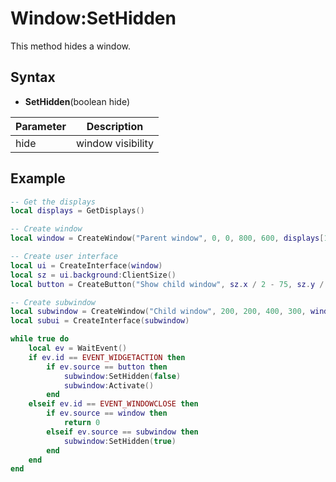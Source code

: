 # Window:SetHidden

This method hides a window.

## Syntax

- **SetHidden**(boolean hide)

| Parameter | Description |
|---|---|
| hide | window visibility |

## Example

```lua
-- Get the displays
local displays = GetDisplays()

-- Create window
local window = CreateWindow("Parent window", 0, 0, 800, 600, displays[1])

-- Create user interface
local ui = CreateInterface(window)
local sz = ui.background:ClientSize()
local button = CreateButton("Show child window", sz.x / 2 - 75, sz.y / 2 - 15, 150, 30, ui.background)

-- Create subwindow
local subwindow = CreateWindow("Child window", 200, 200, 400, 300, window, WINDOW_TITLEBAR | WINDOW_HIDDEN)
local subui = CreateInterface(subwindow)

while true do
    local ev = WaitEvent()
    if ev.id == EVENT_WIDGETACTION then
        if ev.source == button then
            subwindow:SetHidden(false)
            subwindow:Activate()
        end
    elseif ev.id == EVENT_WINDOWCLOSE then
        if ev.source == window then
            return 0
        elseif ev.source == subwindow then
            subwindow:SetHidden(true)
        end
    end
end
```
